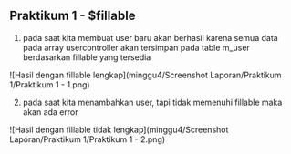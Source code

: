 ## Praktikum 1 - $fillable

1. pada saat kita membuat user baru akan berhasil karena semua data pada array usercontroller akan tersimpan pada table m_user berdasarkan fillable yang tersedia

![Hasil dengan fillable lengkap](minggu4/Screenshot Laporan/Praktikum 1/Praktikum 1 - 1.png)

2. pada saat kita menambahkan user, tapi tidak memenuhi fillable maka akan ada error

![Hasil dengan fillable tidak lengkap](minggu4/Screenshot Laporan/Praktikum 1/Praktikum 1 - 2.png)

